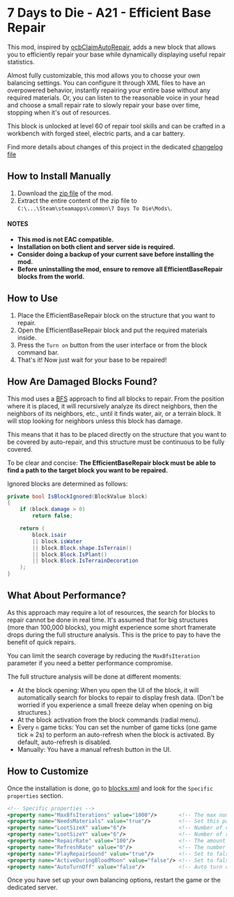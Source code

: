 # 7 Days to Die - A21 - Efficient Base Repair

This mod, inspired by [ocbClaimAutoRepair](https://github.com/OCB7D2D/OcbClaimAutoRepair), adds a new block that allows you to efficiently repair your base while dynamically displaying useful repair statistics.

Almost fully customizable, this mod allows you to choose your own balancing settings. You can configure it through XML files to have an overpowered behavior, instantly repairing your entire base without any required materials. Or, you can listen to the reasonable voice in your head and choose a small repair rate to slowly repair your base over time, stopping when it's out of resources.

This block is unlocked at level 60 of repair tool skills and can be crafted in a workbench with forged steel, electric parts, and a car battery.

Find more details about changes of this project in the dedicated [changelog file](./CHANGELOG)

## How to Install Manually

1. Download the [zip file](https://www.nexusmods.com/7daystodie/mods/4861?tab=files) of the mod.
2. Extract the entire content of the zip file to `C:\...\Steam\steamapps\common\7 Days To Die\Mods\`.

#### NOTES
* **This mod is not EAC compatible.**
* **Installation on both client and server side is required.**
* **Consider doing a backup of your current save before installing the mod.**
* **Before uninstalling the mod, ensure to remove all EfficientBaseRepair blocks from the world.**

## How to Use

1. Place the EfficientBaseRepair block on the structure that you want to repair.
2. Open the EfficientBaseRepair block and put the required materials inside.
3. Press the `Turn on` button from the user interface or from the block command bar.
4. That's it! Now just wait for your base to be repaired!

## How Are Damaged Blocks Found?

This mod uses a [BFS](https://en.wikipedia.org/wiki/Breadth-first_search) approach to find all blocks to repair. From the position where it is placed, it will recursively analyze its direct neighbors, then the neighbors of its neighbors, etc., until it finds water, air, or a terrain block. It will stop looking for neighbors unless this block has damage.

This means that it has to be placed directly on the structure that you want to be covered by auto-repair, and this structure must be continuous to be fully covered.

To be clear and concise: **The EfficientBaseRepair block must be able to find a path to the target block you want to be repaired.**

Ignored blocks are determined as follows:

```C#
private bool IsBlockIgnored(BlockValue block)
{
    if (block.damage > 0)
        return false;

    return (
        block.isair
        || block.isWater
        || block.Block.shape.IsTerrain()
        || block.Block.IsPlant()
        || block.Block.IsTerrainDecoration
    );
}
```

## What About Performance?

As this approach may require a lot of resources, the search for blocks to repair cannot be done in real time. It's assumed that for big structures (more than 100,000 blocks), you might experience some short framerate drops during the full structure analysis. This is the price to pay to have the benefit of quick repairs.

You can limit the search coverage by reducing the `MaxBfsIteration` parameter if you need a better performance compromise.

The full structure analysis will be done at different moments:

* At the block opening: When you open the UI of the block, it will automatically search for blocks to repair to display fresh data. (Don't be worried if you experience a small freeze delay when opening on big structures.)
* At the block activation from the block commands (radial menu).
* Every `n` game ticks: You can set the number of game ticks (one game tick ≈ 2s) to perform an auto-refresh when the block is activated. By default, auto-refresh is disabled.
* Manually: You have a manual refresh button in the UI.

## How to Customize

Once the installation is done, go to [blocks.xml](./Config/blocks.xml) and look for the `Specific properties` section.

```xml
<!-- Specific properties -->
<property name="MaxBfsIterations" value="1000"/>       <!-- The max number of BFS iterations (more iterations will require more CPU resources) -->
<property name="NeedsMaterials" value="true"/>         <!-- Set this parameter to false to fully disable material requirements -->
<property name="LootSizeX" value="6"/>                 <!-- Number of columns of the loot container -->
<property name="LootSizeY" value="6"/>                 <!-- Number of rows of the loot container -->
<property name="RepairRate" value="100"/>              <!-- The amount of damage that can be repaired per game tick (set to 0 for instant repairs) -->
<property name="RefreshRate" value="0"/>               <!-- The number of game ticks between two auto-refreshes (set to 0 to disable auto-refresh) -->
<property name="PlayRepairSound" value="true"/>        <!-- Set to false to disable the hammer sound on the current block being repaired -->
<property name="ActiveDuringBloodMoon" value="false"/> <!-- Set to false to disable auto repair during the blood moon -->
<property name="AutoTurnOff" value="false"/>           <!-- Auto turn off the block if no more blocks can be repaired -->
```

Once you have set up your own balancing options, restart the game or the dedicated server.

